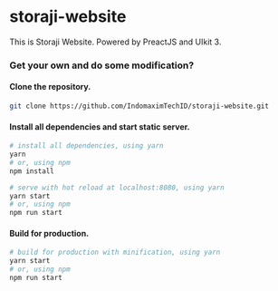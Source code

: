 # storaji-website
This is Storaji Website. Powered by PreactJS and UIkit 3.  

### Get your own and do some modification?
#### Clone the repository.
``` bash
git clone https://github.com/IndomaximTechID/storaji-website.git
```
#### Install all dependencies and start static server.
``` bash
# install all dependencies, using yarn
yarn
# or, using npm
npm install

# serve with hot reload at localhost:8080, using yarn
yarn start
# or, using npm
npm run start
```
#### Build for production.
``` bash
# build for production with minification, using yarn
yarn start
# or, using npm
npm run start
```
